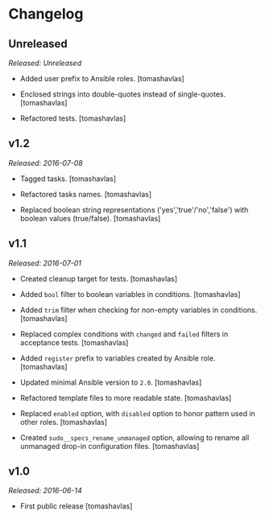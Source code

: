 Changelog
=========

Unreleased
----------

*Released: Unreleased*

- Added user prefix to Ansible roles.
  [tomashavlas]

- Enclosed strings into double-quotes instead of single-quotes.
  [tomashavlas]

- Refactored tests.
  [tomashavlas]

v1.2
----

*Released: 2016-07-08*

- Tagged tasks.
  [tomashavlas]

- Refactored tasks names.
  [tomashavlas]

- Replaced boolean string representations ('yes','true'/'no','false') with boolean values (true/false).
  [tomashavlas]

v1.1
----

*Released: 2016-07-01*

- Created cleanup target for tests.
  [tomashavlas]

- Added `bool` filter to boolean variables in conditions.
  [tomashavlas]

- Added `trim` filter when checking for non-empty variables in conditions.
  [tomashavlas]

- Replaced complex conditions with `changed` and `failed` filters in acceptance tests.
  [tomashavlas]

- Added `register` prefix to variables created by Ansible role.
  [tomashavlas]

- Updated minimal Ansible version to `2.0`.
  [tomashavlas]

- Refactored template files to more readable state.
  [tomashavlas]

- Replaced `enabled` option, with `disabled` option to honor pattern used in other roles.
  [tomashavlas]

- Created `sudo__specs_rename_unmanaged` option, allowing to rename all unmanaged drop-in configuration files.
  [tomashavlas]

v1.0
----

*Released: 2016-06-14*

- First public release
  [tomashavlas]
